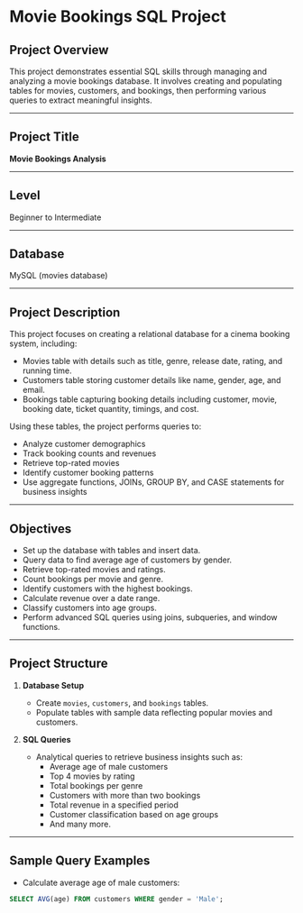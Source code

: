 # Movie Bookings SQL Project

## Project Overview
This project demonstrates essential SQL skills through managing and analyzing a movie bookings database. It involves creating and populating tables for movies, customers, and bookings, then performing various queries to extract meaningful insights.

***

## Project Title
**Movie Bookings Analysis**

---

## Level
Beginner to Intermediate

---

## Database
MySQL (movies database)

---

## Project Description
This project focuses on creating a relational database for a cinema booking system, including:

- Movies table with details such as title, genre, release date, rating, and running time.
- Customers table storing customer details like name, gender, age, and email.
- Bookings table capturing booking details including customer, movie, booking date, ticket quantity, timings, and cost.

Using these tables, the project performs queries to:
- Analyze customer demographics
- Track booking counts and revenues
- Retrieve top-rated movies
- Identify customer booking patterns
- Use aggregate functions, JOINs, GROUP BY, and CASE statements for business insights

---

## Objectives
- Set up the database with tables and insert data.
- Query data to find average age of customers by gender.
- Retrieve top-rated movies and ratings.
- Count bookings per movie and genre.
- Identify customers with the highest bookings.
- Calculate revenue over a date range.
- Classify customers into age groups.
- Perform advanced SQL queries using joins, subqueries, and window functions.

---

## Project Structure

1. **Database Setup**
   - Create `movies`, `customers`, and `bookings` tables.
   - Populate tables with sample data reflecting popular movies and customers.

2. **SQL Queries**
   - Analytical queries to retrieve business insights such as:
     - Average age of male customers
     - Top 4 movies by rating
     - Total bookings per genre
     - Customers with more than two bookings
     - Total revenue in a specified period
     - Customer classification based on age groups
     - And many more.

---

## Sample Query Examples

- Calculate average age of male customers:
```sql
SELECT AVG(age) FROM customers WHERE gender = 'Male';
